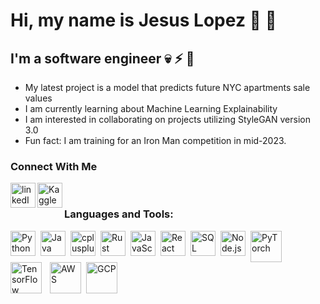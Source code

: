 # Hi, my name is Jesus Lopez :wave: :wave:

## I'm a software engineer :skull: :zap: :mega:

- My latest project is a model that predicts future NYC apartments sale values
- I am currently learning about Machine Learning Explainability
- I am interested in collaborating on projects utilizing StyleGAN version 3.0
- Fun fact: I am training for an Iron Man competition in mid-2023.

### Connect With Me

[<img align="left" alt="linkedIn-icon" width="40px" src="https://cdn.jsdelivr.net/gh/devicons/devicon/icons/linkedin/linkedin-original-wordmark.svg" />](https://www.linkedin.com/in/-jesus)
[<img align="left" alt="Kaggle" width="40px" src="https://cdn.jsdelivr.net/gh/devicons/devicon/icons/kaggle/kaggle-original-wordmark.svg" />](https://www.kaggle.com/lopezjesus)
          
          
<br />

### Languages and Tools:

<img align="left" alt="Python" width="40px" src="https://cdn.jsdelivr.net/gh/devicons/devicon/icons/python/python-original-wordmark.svg" style="padding-right:5px;"/>
<img align="left" alt="Java" width="40px" src="https://cdn.jsdelivr.net/gh/devicons/devicon/icons/java/java-original-wordmark.svg" style="padding-right:5px;" />
<img align="left" alt="cplusplus" width="40px" src="https://cdn.jsdelivr.net/gh/devicons/devicon/icons/cplusplus/cplusplus-line.svg" style="padding-right:5px;"  />
<img align="left" alt="Rust" width="40px" src="https://cdn.jsdelivr.net/gh/devicons/devicon/icons/rust/rust-original.svg" style="padding-right:5px;" />
<img align="left" alt="JavaScript" width="40px" src="https://cdn.jsdelivr.net/gh/devicons/devicon/icons/javascript/javascript-original.svg" style="padding-right:5px;" />
<img align="left" alt="React" width="40px" src="https://cdn.jsdelivr.net/gh/devicons/devicon/icons/react/react-original-wordmark.svg" style="padding-right:5px;" />
<img align="left" alt="SQL" width="40px" src="https://cdn.jsdelivr.net/gh/devicons/devicon/icons/mysql/mysql-original-wordmark.svg" style="padding-right:5px;" />
<img align="left" alt="Node.js" width="40px" src="https://cdn.jsdelivr.net/gh/devicons/devicon/icons/nodejs/nodejs-original-wordmark.svg" style="padding-right:5px;" />
<img align="left" alt="PyTorch" width="50px" src="https://cdn.jsdelivr.net/gh/devicons/devicon/icons/pytorch/pytorch-plain-wordmark.svg" style="padding-right:5px;" />
<img align="left" alt="TensorFlow" width="50px" src="https://cdn.jsdelivr.net/gh/devicons/devicon/icons/tensorflow/tensorflow-original-wordmark.svg" style="padding-right:10px;" />
<img align="left" alt="AWS" width="50px" src="https://cdn.jsdelivr.net/gh/devicons/devicon/icons/amazonwebservices/amazonwebservices-original-wordmark.svg" style="padding-right:5px;"/>
<img align="left" alt="GCP" width="50px" src="https://cdn.jsdelivr.net/gh/devicons/devicon/icons/googlecloud/googlecloud-original-wordmark.svg" style="padding-right:5px;" />

<br />
<br />

[linkedin]: https://www.linkedin.com/in/jesus-gabriel-lopez/
[kaggle]: https://www.kaggle.com/lopezjesus
